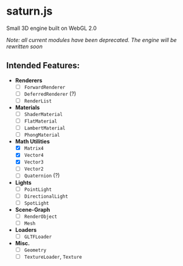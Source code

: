 # saturn.js
Small 3D engine built on WebGL 2.0

*Note: all current modules have been deprecated. The engine will be rewritten soon*


## Intended Features:
* **Renderers**
  - [ ] `ForwardRenderer`
  - [ ] `DeferredRenderer` (?)
  - [ ] `RenderList`

* **Materials**
  - [ ] `ShaderMaterial`
  - [ ] `FlatMaterial`
  - [ ] `LambertMaterial`
  - [ ] `PhongMaterial`
  
* **Math Utilities**
  - [x] `Matrix4`
  - [x] `Vector4`
  - [x] `Vector3`
  - [ ] `Vector2`
  - [ ] `Quaternion` (?)

* **Lights**
  - [ ] `PointLight`
  - [ ] `DirectionalLight`
  - [ ] `SpotLight`

* **Scene-Graph**
  - [ ] `RenderObject`
  - [ ] `Mesh`

* **Loaders**
  - [ ] `GLTFLoader`

* **Misc.**
  - [ ] `Geometry`
  - [ ] `TextureLoader`, `Texture`
